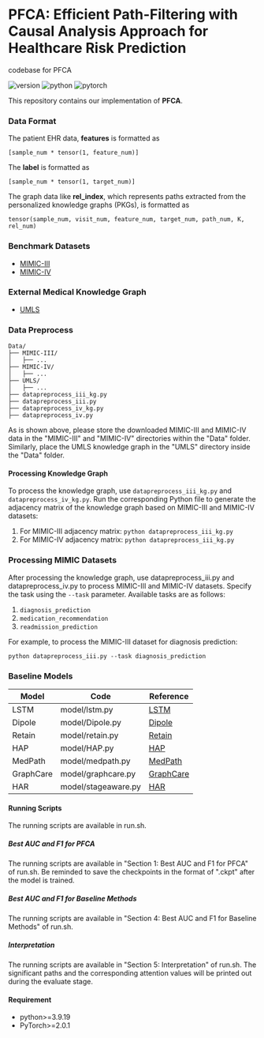 # PFCA: Efficient Path-Filtering with Causal Analysis Approach for Healthcare Risk Prediction
codebase for PFCA

![version](https://img.shields.io/badge/version-v3.5-green)
![python](https://img.shields.io/badge/python-3.9.19-blue)
![pytorch](https://img.shields.io/badge/pytorch-2.0.1-brightgreen)

This repository contains our implementation of **PFCA**.

### Data Format
The patient EHR data, **features** is formatted as 
```
[sample_num * tensor(1, feature_num)]
```
The **label** is formatted as
```
[sample_num * tensor(1, target_num)]
```
The graph data like **rel_index**, which represents paths extracted from the personalized knowledge graphs (PKGs), is formatted as
```
tensor(sample_num, visit_num, feature_num, target_num, path_num, K, rel_num)
```

### Benchmark Datasets

* [MIMIC-III](https://physionet.org/content/mimiciii/1.4/)
* [MIMIC-IV](https://physionet.org/content/mimiciv/3.0/)

### External Medical Knowledge Graph

* [UMLS](https://www.nlm.nih.gov/research/umls/index.html)

### Data Preprocess
```
Data/
├── MIMIC-III/
│   ├── ...
├── MIMIC-IV/
│   ├── ...
├── UMLS/
│   ├── ...
├── datapreprocess_iii_kg.py
├── datapreprocess_iii.py
├── datapreprocess_iv_kg.py
├── datapreprocess_iv.py
```
As is shown above, please store the downloaded MIMIC-III and MIMIC-IV data in the "MIMIC-III" and "MIMIC-IV" directories within the "Data" folder. Similarly, place the UMLS knowledge graph in the "UMLS" directory inside the "Data" folder. 

#### Processing Knowledge Graph
To process the knowledge graph, use `datapreprocess_iii_kg.py` and `datapreprocess_iv_kg.py`. Run the corresponding Python file to generate the adjacency matrix of the knowledge graph based on MIMIC-III and MIMIC-IV datasets:
1. For MIMIC-III adjacency matrix:
`python datapreprocess_iii_kg.py`
2. For MIMIC-IV adjacency matrix:
`python datapreprocess_iii_kg.py`

### Processing MIMIC Datasets
After processing the knowledge graph, use datapreprocess_iii.py and datapreprocess_iv.py to process MIMIC-III and MIMIC-IV datasets. Specify the task using the `--task` parameter. Available tasks are as follows:
1. `diagnosis_prediction`
2. `medication_recommendation`
3. `readmission_prediction`

For example, to process the MIMIC-III dataset for diagnosis prediction:

`python datapreprocess_iii.py --task diagnosis_prediction`

### Baseline Models

| Model                | Code                                                                                              | Reference                                                                        |
|----------------------|---------------------------------------------------------------------------------------------------|----------------------------------------------------------------------------------|
| LSTM                 | model/lstm.py                                                                                     | [LSTM](https://ieeexplore.ieee.org/abstract/document/6795963)                                                                         |
| Dipole               | model/Dipole.py                                                                                   | [Dipole](https://arxiv.org/pdf/1706.05764)                                       |
| Retain               | model/retain.py                                                                                   | [Retain](https://arxiv.org/pdf/1608.05745)                                       |
| HAP                  | model/HAP.py                                                                                      | [HAP](https://dl.acm.org/doi/10.1145/3394486.3403067)                            |
| MedPath              | model/medpath.py                                                                                  | [MedPath](https://dl.acm.org/doi/pdf/10.1145/3442381.3449860)                    |
| GraphCare            | model/graphcare.py                                                                                | [GraphCare](https://arxiv.org/pdf/2305.12788)                                    |
| HAR                  | model/stageaware.py                                                                               | [HAR](https://ieeexplore.ieee.org/document/10236511)                             |

#### Running Scripts

The running scripts are available in run.sh. 

##### Best AUC and F1 for PFCA

The running scripts are available in "Section 1: Best AUC and F1 for PFCA" of run.sh.
Be reminded to save the checkpoints in the format of ".ckpt" after the model is trained.

#####  Best AUC and F1 for Baseline Methods

The running scripts are available in "Section 4: Best AUC and F1 for Baseline Methods" of run.sh.

##### Interpretation

The running scripts are available in "Section 5: Interpretation" of run.sh.
The significant paths and the corresponding attention values will be printed out during the evaluate stage.

#### Requirement

* python>=3.9.19
* PyTorch>=2.0.1
